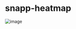 # snapp-heatmap

![image](https://github.com/user-attachments/assets/2a8da653-1802-4b83-9078-b9e5623b4800)
